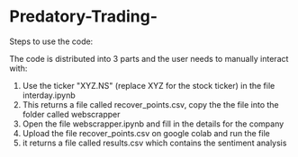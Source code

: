 # Predatory-Trading-

Steps to use the code: 

The code is distributed into 3 parts and the user needs to manually interact with: 

1. Use the ticker "XYZ.NS" (replace XYZ for the stock ticker) in the file interday.ipynb
2. This returns a file called recover_points.csv, copy the the file into the folder called webscrapper
3. Open the file webscrapper.ipynb and fill in the details for the company
4. Upload the file recover_points.csv on google colab and run the file
5. it returns a file called results.csv which contains the sentiment analysis
